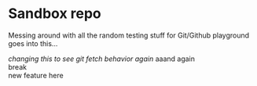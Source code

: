 # Sandbox repo

Messing around with all the random testing stuff for Git/Github playground goes into this...


_changing this to see git fetch behavior_
_again_
aaand again
<br>
break
<br>
new feature here
